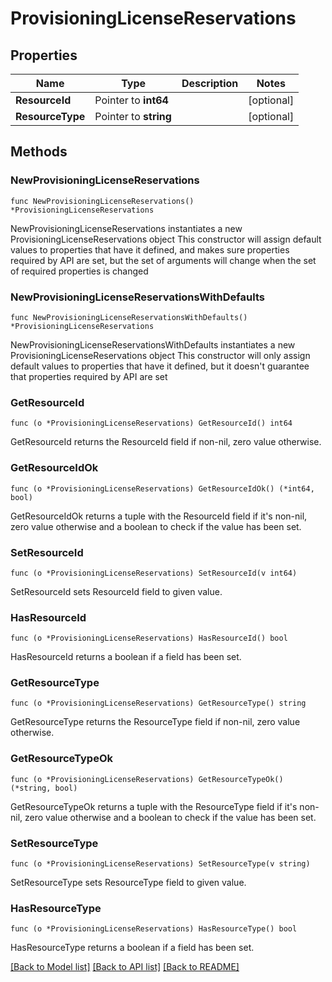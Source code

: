 # ProvisioningLicenseReservations

## Properties

Name | Type | Description | Notes
------------ | ------------- | ------------- | -------------
**ResourceId** | Pointer to **int64** |  | [optional] 
**ResourceType** | Pointer to **string** |  | [optional] 

## Methods

### NewProvisioningLicenseReservations

`func NewProvisioningLicenseReservations() *ProvisioningLicenseReservations`

NewProvisioningLicenseReservations instantiates a new ProvisioningLicenseReservations object
This constructor will assign default values to properties that have it defined,
and makes sure properties required by API are set, but the set of arguments
will change when the set of required properties is changed

### NewProvisioningLicenseReservationsWithDefaults

`func NewProvisioningLicenseReservationsWithDefaults() *ProvisioningLicenseReservations`

NewProvisioningLicenseReservationsWithDefaults instantiates a new ProvisioningLicenseReservations object
This constructor will only assign default values to properties that have it defined,
but it doesn't guarantee that properties required by API are set

### GetResourceId

`func (o *ProvisioningLicenseReservations) GetResourceId() int64`

GetResourceId returns the ResourceId field if non-nil, zero value otherwise.

### GetResourceIdOk

`func (o *ProvisioningLicenseReservations) GetResourceIdOk() (*int64, bool)`

GetResourceIdOk returns a tuple with the ResourceId field if it's non-nil, zero value otherwise
and a boolean to check if the value has been set.

### SetResourceId

`func (o *ProvisioningLicenseReservations) SetResourceId(v int64)`

SetResourceId sets ResourceId field to given value.

### HasResourceId

`func (o *ProvisioningLicenseReservations) HasResourceId() bool`

HasResourceId returns a boolean if a field has been set.

### GetResourceType

`func (o *ProvisioningLicenseReservations) GetResourceType() string`

GetResourceType returns the ResourceType field if non-nil, zero value otherwise.

### GetResourceTypeOk

`func (o *ProvisioningLicenseReservations) GetResourceTypeOk() (*string, bool)`

GetResourceTypeOk returns a tuple with the ResourceType field if it's non-nil, zero value otherwise
and a boolean to check if the value has been set.

### SetResourceType

`func (o *ProvisioningLicenseReservations) SetResourceType(v string)`

SetResourceType sets ResourceType field to given value.

### HasResourceType

`func (o *ProvisioningLicenseReservations) HasResourceType() bool`

HasResourceType returns a boolean if a field has been set.


[[Back to Model list]](../README.md#documentation-for-models) [[Back to API list]](../README.md#documentation-for-api-endpoints) [[Back to README]](../README.md)


